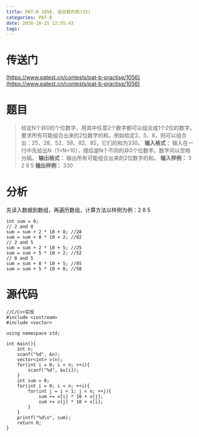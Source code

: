 ```yaml
---
title: PAT-B 1056. 组合数的和(15)
categories: PAT-B
date: 2016-10-25 12:55:43
tags:
---
```

# 传送门
[https://www.patest.cn/contests/pat-b-practise/1056](https://www.patest.cn/contests/pat-b-practise/1056)
<!--more-->
# 题目
> 给定N个非0的个位数字，用其中任意2个数字都可以组合成1个2位的数字。要求所有可能组合出来的2位数字的和。例如给定2、5、8，则可以组合出：25、28、52、58、82、85，它们的和为330。
**输入格式：**
输入在一行中先给出N（1<N<10），随后是N个不同的非0个位数字。数字间以空格分隔。
**输出格式：**
输出所有可能组合出来的2位数字的和。
**输入样例：**
3 2 8 5
**输出样例：**
330

# 分析
先读入数据到数组，再遍历数组，计算方法以样例为例：2 8 5

	int sum = 0;
	// 2 and 8
	sum = sum + 2 * 10 + 8; //28
	sum = sum + 8 * 10 + 2; //82
	// 2 and 5
	sum = sum + 2 * 10 + 5; //25
	sum = sum + 5 * 10 + 2; //52
	// 8 and 5
	sum = sum + 8 * 10 + 5; //85
	sum = sum + 5 * 10 + 8; //58


# 源代码

	//C/C++实现
	#include <iostream>
	#include <vector>

	using namespace std;

	int main(){
		int n;
		scanf("%d", &n);
		vector<int> v(n);
		for(int i = 0; i < n; ++i){
			scanf("%d", &v[i]);
		}
		int sum = 0;
		for(int i = 0; i < n; ++i){
			for(int j = i + 1; j < n; ++j){
				sum += v[i] * 10 + v[j];
				sum += v[j] * 10 + v[i];
			}
		}
		printf("%d\n", sum);
		return 0;
	}